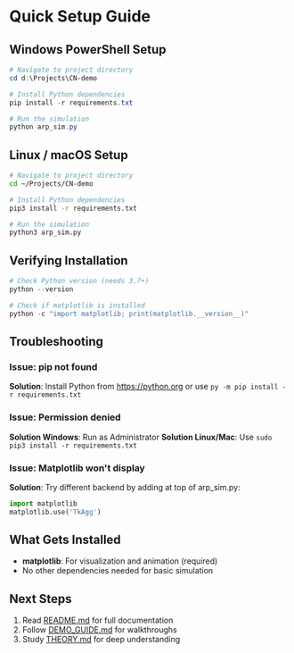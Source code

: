 # Quick Setup Guide

## Windows PowerShell Setup

```powershell
# Navigate to project directory
cd d:\Projects\CN-demo

# Install Python dependencies
pip install -r requirements.txt

# Run the simulation
python arp_sim.py
```

## Linux / macOS Setup

```bash
# Navigate to project directory
cd ~/Projects/CN-demo

# Install Python dependencies
pip3 install -r requirements.txt

# Run the simulation
python3 arp_sim.py
```

## Verifying Installation

```powershell
# Check Python version (needs 3.7+)
python --version

# Check if matplotlib is installed
python -c "import matplotlib; print(matplotlib.__version__)"
```

## Troubleshooting

### Issue: pip not found
**Solution**: Install Python from https://python.org or use `py -m pip install -r requirements.txt`

### Issue: Permission denied
**Solution Windows**: Run as Administrator
**Solution Linux/Mac**: Use `sudo pip3 install -r requirements.txt`

### Issue: Matplotlib won't display
**Solution**: Try different backend by adding at top of arp_sim.py:
```python
import matplotlib
matplotlib.use('TkAgg')
```

## What Gets Installed

- **matplotlib**: For visualization and animation (required)
- No other dependencies needed for basic simulation

## Next Steps

1. Read [README.md](./README.md) for full documentation
2. Follow [DEMO_GUIDE.md](./DEMO_GUIDE.md) for walkthroughs
3. Study [THEORY.md](./THEORY.md) for deep understanding
